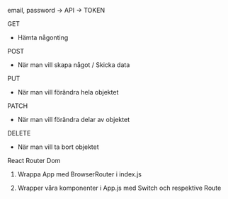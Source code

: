 

email, password -> API -> TOKEN



GET
* Hämta någonting

POST
* När man vill skapa något / Skicka data

PUT
* När man vill förändra hela objektet

PATCH
* När man vill förändra delar av objektet

DELETE
* När man vill ta bort objektet


React Router Dom

1. Wrappa App med BrowserRouter i index.js

2. Wrapper våra komponenter i App.js med Switch och respektive Route